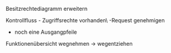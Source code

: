 Besitzrechtediagramm erweitern

Kontrollfluss - Zugriffsrechte vorhanden\\
-Request genehmigen
- noch eine Ausgangpfeile

Funktionenübersicht
 wegnehmen -> wegentziehen